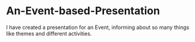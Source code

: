 # An-Event-based-Presentation
I have created a presentation for an Event, informing about so many things like themes and different activities.
